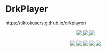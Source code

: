 # DrkPlayer
https://tiktokusers.github.io/drkplayer/

<p align="center">
  <a href="https://github.com/tiktokusers/drkplayer/fork">
    <img src="https://img.shields.io/github/forks/tiktokusers/drkplayer?label=Fork&style=social">
  </a>
  <a href="https://github.com/tiktokusers/drkplayer/stargazers">
    <img src="https://img.shields.io/github/stars/tiktokusers/drkplayer?style=social">
  </a>
  <a href="https://github.com/tiktokusers/drkplayer/commits/master">
    <img src="https://img.shields.io/github/commit-activity/m/tiktokusers/drkplayer?style=social">
  </a>
</p>

<p align="center">
  <a href="httsp://github.com/tiktokusers/drkplayer">
    <img src="https://img.shields.io/github/repo-size/tiktokusers/drkplayer?color=purple&label=Peso%20Repositorio&style=plastic">

  </a>
  <a href="https://github.com/tiktokusers/drkplayer/blob/master/LICENSE">
    <img src="https://img.shields.io/github/license/tiktokusers/drkplayer?color=purple&label=Lisencia&style=plastic">

  </a>
  <a href="https://github.com/tiktokusers/drkplayer">
    <img src="https://img.shields.io/github/languages/top/tiktokusers/drkplayer?color=purple&label=Html&style=plastic">

  </a>
  <a href="https://github.com/tiktokusers">
    <img src="https://img.shields.io/static/v1?label=Author&message=DarkBox&color=purple&style=plastic">

  </a>
  <a href="https://t.me/Dark1522">
    <img src="https://img.shields.io/badge/Telegram-DarkBox-purple&style=plastic">

  </a>
</p>
